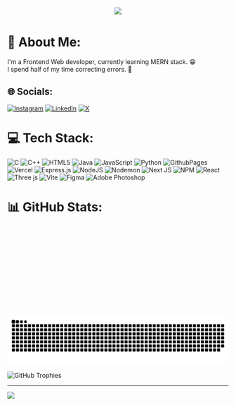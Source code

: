 <h1 align="center">
    <img src="https://readme-typing-svg.herokuapp.com?font=Righteous&size=35&center=true&vCenter=true&width=500&height=70&duration=4000&lines=Hi+There!!+👋;+I'm+Sameer!+😉" />
</h1>


# 💫 About Me:
I'm a Frontend Web developer, currently learning MERN stack. 😁<br>I spend half of my time correcting errors. 🥲 


## 🌐 Socials:
[![Instagram](https://img.shields.io/badge/Instagram-%23E4405F.svg?logo=Instagram&logoColor=white)](https://instagram.com/ysameer_001) [![LinkedIn](https://img.shields.io/badge/LinkedIn-%230077B5.svg?logo=linkedin&logoColor=white)](https://linkedin.com/in/sameer-yadav-214a01282/) [![X](https://img.shields.io/badge/X-black.svg?logo=X&logoColor=white)](https://x.com/ysameer001) 

# 💻 Tech Stack:
![C](https://img.shields.io/badge/c-%2300599C.svg?style=for-the-badge&logo=c&logoColor=white) ![C++](https://img.shields.io/badge/c++-%2300599C.svg?style=for-the-badge&logo=c%2B%2B&logoColor=white) ![HTML5](https://img.shields.io/badge/html5-%23E34F26.svg?style=for-the-badge&logo=html5&logoColor=white) ![Java](https://img.shields.io/badge/java-%23ED8B00.svg?style=for-the-badge&logo=openjdk&logoColor=white) ![JavaScript](https://img.shields.io/badge/javascript-%23323330.svg?style=for-the-badge&logo=javascript&logoColor=%23F7DF1E) ![Python](https://img.shields.io/badge/python-3670A0?style=for-the-badge&logo=python&logoColor=ffdd54) <!-- ![TypeScript](https://img.shields.io/badge/typescript-%23007ACC.svg?style=for-the-badge&logo=typescript&logoColor=white) --> ![GithubPages](https://img.shields.io/badge/github%20pages-121013?style=for-the-badge&logo=github&logoColor=white) ![Vercel](https://img.shields.io/badge/vercel-%23000000.svg?style=for-the-badge&logo=vercel&logoColor=white) ![Express.js](https://img.shields.io/badge/express.js-%23404d59.svg?style=for-the-badge&logo=express&logoColor=%2361DAFB) ![NodeJS](https://img.shields.io/badge/node.js-6DA55F?style=for-the-badge&logo=node.js&logoColor=white) ![Nodemon](https://img.shields.io/badge/NODEMON-%23323330.svg?style=for-the-badge&logo=nodemon&logoColor=%BBDEAD) ![Next JS](https://img.shields.io/badge/Next-black?style=for-the-badge&logo=next.js&logoColor=white) ![NPM](https://img.shields.io/badge/NPM-%23CB3837.svg?style=for-the-badge&logo=npm&logoColor=white) ![React](https://img.shields.io/badge/react-%2320232a.svg?style=for-the-badge&logo=react&logoColor=%2361DAFB) ![Three js](https://img.shields.io/badge/threejs-black?style=for-the-badge&logo=three.js&logoColor=white) ![Vite](https://img.shields.io/badge/vite-%23646CFF.svg?style=for-the-badge&logo=vite&logoColor=white) ![Figma](https://img.shields.io/badge/figma-%23F24E1E.svg?style=for-the-badge&logo=figma&logoColor=white) ![Adobe Photoshop](https://img.shields.io/badge/adobe%20photoshop-%2331A8FF.svg?style=for-the-badge&logo=adobe%20photoshop&logoColor=white) <!-- ![Pandas](https://img.shields.io/badge/pandas-%23150458.svg?style=for-the-badge&logo=pandas&logoColor=white) ![TensorFlow](https://img.shields.io/badge/TensorFlow-%23FF6F00.svg?style=for-the-badge&logo=TensorFlow&logoColor=white) -->
# 📊 GitHub Stats:
<p><img align="left" src="https://gitmystat.vercel.app/user?theme=dark&username=Sameer01-01" alt=""  height="200" /></p>

<p><img align="center" src="https://github-readme-streak-stats.herokuapp.com/?user=Sameer01-01&" alt="" /></p>


<br clear="both">

<img src="https://raw.githubusercontent.com/qh21/qh21/output/snake.svg" alt="Snake animation" />

![GitHub Trophies](https://github-trophies.vercel.app/?username=Sameer01-01&theme=darkhub&no-frame=false&no-bg=false&margin-w=4)














---
[![](https://visitcount.itsvg.in/api?id=Sameer01-01&icon=0&color=11)](https://visitcount.itsvg.in)





<!--  https://gprm.itsvg.in ) -->

